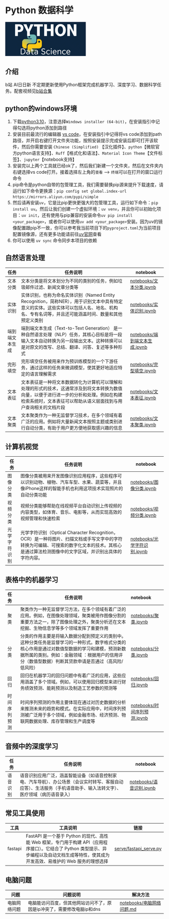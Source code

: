 # Python 数据科学

<img title="" src="images/logo.png" alt="" style="zoom:25%;" data-align="center">

## 介绍

b站 AI日日新 不定期更新使用Python框架完成机器学习、深度学习、数据科学任务。配套视频见[b站合集](https://www.bilibili.com/video/BV1pHd8YiERd/?spm_id_from=333.1387.homepage.video_card.click&vd_source=06eafedcfca50f6eabb7b3d6b61ecfe3)



## python的windows环境

1. 下载[python3.10](https://www.python.org/downloads/release/python-31011/)，注意选择`Windows installer (64-bit)`，在安装指引中记得勾选将python添加到路径
2. 安装目前最流行的编辑器 [vs code](https://code.visualstudio.com/Download#)，在安装指引中记得将vs code添加到path路径，并开启右键打开文件夹功能，按照安装提示完成安装后即可打开该软件，然后你需要安装 `Chinese (Simplified)` 【汉化插件】、`python`【微软官方python语言支持】、`Ruff`【格式化和语法】、`Material Icon Theme`【文件标签】、`jupyter`【notebook支持】
3. 安装完以上两个工具就已经ok了，然后我们新建一个文件夹，然后在文件夹内右键选择vs code打开。接着选择左上角的`查看` --> `终端`可以在打开的窗口运行命令
4. pip命令是python自带的包管理工具，我们需要替换pip源来提升下载速度，请运行如下命令更换源：`pip config set global.index-url https://mirrors.aliyun.com/pypi/simple`
5. 然后请再安装`uv`，它是比pip更快更强大的包管理工具，运行如下命令：`pip install uv`。然后让我们创建一个虚拟环境：`uv venv`，并且你可以初始化项目：`uv init`，还有使用与pip兼容的安装命令`uv pip install <your_package>`，或者你可以使用`uv add <your_package>`安装。因为uv的镜像配置跟pip不一致，你可以参考我当前项目下的`pyproject.toml`为当前项目配置镜像源，还有更多功能请前往[uv官网](https://docs.astral.sh/uv/)查看
6. 你可以使用 `uv sync` 命令同步本项目的依赖
   
   

## 自然语言处理

| 任务      | 任务说明                                                                                                         | notebook                                           |
| ------- | ------------------------------------------------------------------------------------------------------------ | -------------------------------------------------- |
| 文本分类    | 文本分类是将文本划分为不同的类别的任务，例如垃圾邮件过滤、新闻文章分类等                                                                         | [notebooks/文本分类.ipynb](notebooks/文本分类.ipynb)       |
| 实体识别    | 实体识别，也称为命名实体识别（Named Entity Recognition，简称NER），用于识别文本中具有特定意义的实体。这些实体可以包括人名、地名、机构名、专有名词等，并且还可能涵盖时间、数量和其他预定义类别 | [notebooks/实体识别.ipynb](notebooks/实体识别.ipynb)       |
| 端到端文本生成 | 端到端文本生成（Text-to-Text Generation） 是一种自然语言处理（NLP）任务，其核心目标是将一段输入文本自动转换为另一段输出文本。这种转换可以是对原文的改写、总结、翻译、问答、复述等多种形式   | [notebooks/端到端文本生成.ipynb](notebooks/端到端文本生成.ipynb) |
| 完形填空    | 完形填空任务被用来作为预训练模型的一个下游任务，通过这样的任务来微调模型，使其更好地适应特定的语言理解需求                                                        | [notebooks/完型填空.ipynb](notebooks/完形填空.ipynb)       |
| 文本表征    | 文本表征是一种将文本数据转化为计算机可以理解和处理的形式的技术，这通常涉及到将文本转换为数值向量，以便于进行进一步的分析和处理。例如在构建检索系统时，文本表征可以帮助从语义层面找到与用户查询相关的文档片段       | [notebooks/文本表征.ipynb](notebooks/文本表征.ipynb)       |
| 文本聚类    | 文本聚类作为一种无监督学习技术，在多个领域有着广泛的应用。例如将大量新闻文本按照主题或类别进行自动分类，有助于用户更方便地获取感兴趣的信息                                        | [notebooks/文本聚类.ipynb](notebooks/文本聚类.ipynb)       |



## 计算机视觉

| 任务     | 任务说明                                                                                                             | notebook                                         |
| ------ | ---------------------------------------------------------------------------------------------------------------- | ------------------------------------------------ |
| 图像分类   | 图像分类被用来开发图像识别应用程序，这些程序可以识别动物、植物、汽车车型、水果、蔬菜等，并且像iPhone这样的智能手机也利用这项技术实现照片的自动分类功能                                   | [notebooks/图像分类.ipynb](notebooks/图像分类.ipynb)     |
| 视频分类   | 视频分类能够帮助在线视频平台自动识别上传视频的内容类型，如体育、音乐、电影等，从而实现高效的视频管理和快速检索                                                          | [notebooks/视频分类.ipynb](notebooks/视频分类.ipynb)     |
| 光学字符识别 | 光学字符识别（Optical Character Recognition，OCR）是一种将图片、扫描文档或手写文字中的字符转换为可编辑、可搜索的数字化文本的技术。其核心是通过算法检测图像中的文字区域，并识别出具体的字符内容。 | [notebooks/光学字符识别.ipynb](notebooks/光学字符识别.ipynb) |



## 表格中的机器学习

| 任务     | 任务说明                                                                                                                         | notebook                                         |
|:------ | ---------------------------------------------------------------------------------------------------------------------------- |:------------------------------------------------ |
| 聚类     | 聚类作为一种无监督学习方法，在多个领域有着广泛的应用。例如，在图像处理领域，聚类被用作图像分割的重要方法之一，除了图像处理之外，聚类分析还在文本挖掘、生物信息学等多个领域发挥了重要作用                                 | [notebooks/聚类.ipynb](notebooks/聚类.ipynb)         |
| 分类     | 分类的作用主要是将输入数据分配到预定义的类别中。这种分类任务是监督学习的一种形式。数字格式分类的核心作用是通过对数值型数据的学习和建模，预测新数据所属的类别。例如：金融领域 ：根据用户的信用评分（数值型数据）判断其贷款申请是否通过（高风险/低风险） | [notebooks/分类.ipynb](notebooks/分类.ipynb)         |
| 回归     | 回归在机器学习的回归问题中有着广泛的应用，这些应用涵盖了多个领域。例如，可以使用回归模型来进行财务绩效预测、能耗预测以及制造工艺参数的预测等                                                       | [notebooks/回归.ipynb](notebooks/回归.ipynb)         |
| 时间序列预测 | 时间序列预测的作用主要体现在通过对历史数据的分析来推测未来的趋势和模式。在实际应用中，时间序列预测被广泛用于多个领域，例如金融市场、经济预测、物联网数据处理、库存管理和生产调度等                                    | [notebooks/时间序列预测.ipynb](notebooks/时间序列预测.ipynb) |



## 音频中的深度学习

| 任务   | 任务说明                                                                               | notebook                                     |
| ---- | ---------------------------------------------------------------------------------- | -------------------------------------------- |
| 语音识别 | 语音识别应用广泛，涵盖智能设备（如语音控制家电、汽车导航）、办公场景（会议实时转写、客服自动应答）、生活服务（手机语音助手、输入法转文字）、医疗领域（病历语音录入） | [notebooks/语音识别.ipynb](notebooks/语音识别.ipynb) |



## 常见工具使用

| 工具      | 工具说明                                                                                                              | 链接                                               |
| ------- | ----------------------------------------------------------------------------------------------------------------- | ------------------------------------------------ |
| fastapi | FastAPI 是一个基于 Python 的现代、高性能 Web 框架，专门用于构建 API（应用程序接口）。它结合了 Python 类型提示、异步编程以及自动文档生成等特性，使其成为开发高效、易维护的 Web 服务的理想选择 | [serve/fastapi_serve.py](serve/fastapi_serve.py) |



## 电脑问题

| 问题     | 问题说明                                                                | 解决方法                                       |
| ------ | ------------------------------------------------------------------- | ------------------------------------------ |
| 电脑网络问题 | 电脑能访问百度，但其他网站访问不了，原因是ip冲突了，需要修改电脑ip和dns | [notebooks/电脑网络问题.md](notebooks/电脑网络问题.md) |
